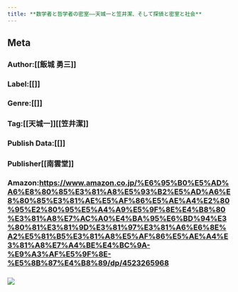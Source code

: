 ```yaml
---
title: **数学者と哲学者の密室――天城一と笠井潔、そして探偵と密室と社会**
---
```


## Meta
### Author:[[飯城 勇三]]

### Label:[[]]

### Genre:[[]]

### Tag:[[天城一]][[笠井潔]]

### Publish Data:[[]]

### Publisher[[南雲堂]]

### Amazon:https://www.amazon.co.jp/%E6%95%B0%E5%AD%A6%E8%80%85%E3%81%A8%E5%93%B2%E5%AD%A6%E8%80%85%E3%81%AE%E5%AF%86%E5%AE%A4%E2%80%95%E2%80%95%E5%A4%A9%E5%9F%8E%E4%B8%80%E3%81%A8%E7%AC%A0%E4%BA%95%E6%BD%94%E3%80%81%E3%81%9D%E3%81%97%E3%81%A6%E6%8E%A2%E5%81%B5%E3%81%A8%E5%AF%86%E5%AE%A4%E3%81%A8%E7%A4%BE%E4%BC%9A-%E9%A3%AF%E5%9F%8E-%E5%8B%87%E4%B8%89/dp/4523265968

### ![](https://images-na.ssl-images-amazon.com/images/I/51QWguWqzqL._SX340_BO1,204,203,200_.jpg)
